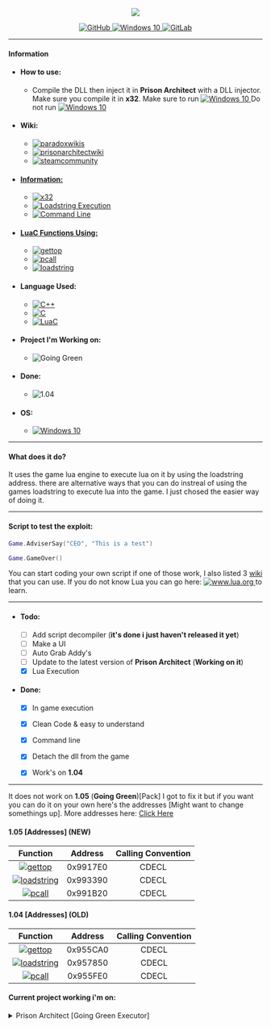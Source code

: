 <p align="center">
  <img src="https://prisonarchitect.paradoxwikis.com/images/thumb/7/7f/Prison_Architect_logo.png/300px-Prison_Architect_logo.png">
</p>
<p align="center">
  <a href="https://github.com/pwd0kernel/Prison-Architect-Execution">
    <img alt="GitHub" src="https://img.shields.io/badge/github%20-%23121011.svg?&style=for-the-badge&logo=github&logoColor=white"/>
  </a>
  <a href="https://en.wikipedia.org/wiki/Windows_10">
    <img alt="Windows 10" src="https://img.shields.io/badge/Windows 10/8/7-0078D6?style=for-the-badge&logo=windows&logoColor=white" />
  </a>
  <a href="https://gitlab.com/pwd0kernel/Prison-Architect-Execution">
    <img alt="GitLab" src="https://img.shields.io/badge/gitlab%20-%23181717.svg?&style=for-the-badge&logo=gitlab&logoColor=white"/>
  </a>
</p>


---


#### Information
  - #### How to use:
    - Compile the DLL then inject it in <b>Prison Architect</b> with a DLL injector. Make sure you compile it in <b>x32</b>. Make sure to run  <a href="https://en.wikipedia.org/wiki/Windows_10"> <img alt="Windows 10" src="https://img.shields.io/badge/Prison Architect.exe-0078D6?&logo=windows&logoColor=white&color=darkgreen" /> </a> Do not run <a href="https://en.wikipedia.org/wiki/Windows_10"> <img alt="Windows 10" src="https://img.shields.io/badge/Prison Architect64.exe-0078D6?&logo=windows&logoColor=white&color=darkred" /> </a>

  - #### Wiki:
    - <a href="https://prisonarchitect.paradoxwikis.com/Lua"> <img alt="paradoxwikis" src="https://img.shields.io/badge/paradoxwikis-%232C2D72.svg?&style=for-the-badge&logo=lua&logoColor=white&color=orange"/> </a>
    - <a href="https://www.prisonarchitectwiki.com/wiki/Modding_guide"> <img alt="prisonarchitectwiki" src="https://img.shields.io/badge/prisonarchitectwiki-%232C2D72.svg?&style=for-the-badge&logo=lua&logoColor=white&color=orange"/>
    - <a href="https://steamcommunity.com/sharedfiles/filedetails/?id=480978426"> <img alt="steamcommunity" src="https://img.shields.io/badge/steamcommunity-%232C2D72.svg?&style=for-the-badge&logo=lua&logoColor=white&color=orange"/>

  - #### Information:
    - <img alt="x32" src="https://img.shields.io/badge/x32-0078D6?style=for-the-badge&color=blue" />
    - <img alt="Loadstring Execution" src="https://img.shields.io/badge/Loadstring Execution-0078D6?style=for-the-badge&color=blue" />
    - <img alt="Command Line" src="https://img.shields.io/badge/Command line- CMD-0078D6?style=for-the-badge&color=blue" />

  - #### LuaC Functions Using:
    - <a href="https://www.lua.org/source/5.1/lapi.c.html#lua_gettop"> <img alt="gettop" src="https://img.shields.io/badge/gettop-%232C2D72.svg?&style=for-the-badge&logo=lua&logoColor=white"/> </a>
    - <a href="https://www.lua.org/source/5.1/lapi.c.html#lua_pcall"> <img alt="pcall" src="https://img.shields.io/badge/pcall-%232C2D72.svg?&style=for-the-badge&logo=lua&logoColor=white"/> </a>
    - <a href="https://www.lua.org/source/5.1/lauxlib.c.html#luaL_loadstring"> <img alt="loadstring" src="https://img.shields.io/badge/loadstring-%232C2D72.svg?&style=for-the-badge&logo=lua&logoColor=white"/> </a>

  - #### Language Used:
    - <a href="https://en.wikipedia.org/wiki/C%2B%2B"> <img alt="C++" src="https://img.shields.io/badge/c++%20-%2300599C.svg?&style=for-the-badge&logo=c%2B%2B&ogoColor=white"/> </a>
    - <a href="https://en.wikipedia.org/wiki/C_(programming_language)"> <img alt="C" src="https://img.shields.io/badge/c%20-%2300599C.svg?&style=for-the-badge&logo=c&logoColor=white"/> </a>
    - <a href="https://en.wikipedia.org/wiki/Lua_(programming_language)"> <img alt="LuaC" src="https://img.shields.io/badge/luac-%232C2D72.svg?&style=for-the-badge&logo=lua&logoColor=white"/> </a>

  - #### Project I'm Working on:
    - <img alt="Going Green" src="https://img.shields.io/badge/1.05 - (Going Green) [Pack]-0078D6?style=for-the-badge&color=red"/>

  - #### Done:
    - <img alt="1.04" src="https://img.shields.io/badge/1.04 - [ALL DLC]-0078D6?style=for-the-badge&color=red"/>

  - #### OS:
    - <a href="https://en.wikipedia.org/wiki/Windows_10"> <img alt="Windows 10" src="https://img.shields.io/badge/Windows-0078D6?style=for-the-badge&logo=windows&logoColor=white" /> </a>

---


#### What does it do?

It uses the game lua engine to execute lua on it by using the loadstring address.
there are alternative ways that you can do instreal of using the games loadstring
to execute lua into the game. I just chosed the easier way of doing it.


---


#### Script to test the exploit:
```lua
Game.AdviserSay("CEO", "This is a test")
```

```lua
Game.GameOver()
```

You can start coding your own script if one of those work, I also listed 3 <a href="https://github.com/pwd0kernel/Prison-Architect-Execution#wiki">wiki</a> that you can use.
If you do not know Lua you can go here: <a href="https://www.lua.org/start.html"> <img alt="www.lua.org" src="https://img.shields.io/badge/www.lua.org-%232C2D72.svg?&logo=lua&logoColor=white"/> </a> to learn.

---


- #### Todo:
	- [ ] Add script decompiler (<b>it's done i just haven't released it yet</b>)
	- [ ] Make a UI
	- [ ] Auto Grab Addy's
	- [ ] Update to the latest version of <b>Prison Architect</b> (<b>Working on it</b>)
	- [x] Lua Execution
- #### Done:
  - [x] In game execution
  - [x] Clean Code & easy to understand
  - [x] Command line
  - [x] Detach the dll from the game
  - [x] Work's on <b>1.04</b>


---


It does not work on <b>1.05</b> (<b>Going Green</b>)[Pack] I got to fix it but if you want you can do it on your own here's the addresses [Might want to change somethings up]. More addresses here: <a href= "https://github.com/pwd0kernel/Prison-Architect-Execution/blob/main/Codes%201.05/Addys.md">Click Here</a>


#### 1.05 [Addresses] (NEW)

|                                Function                                | Address  | Calling Convention |
| :--------------------------------------------------------------------: | :------: | :----------------: |
|    <a href="https://www.lua.org/source/5.1/lapi.c.html#lua_gettop"> <img alt="gettop" src="https://img.shields.io/badge/gettop-%232C2D72.svg?&style=for-the-badge&logo=lua&logoColor=white"/> </a>     | 0x9917E0 |       CDECL        |
|   <a href="https://www.lua.org/source/5.1/lauxlib.c.html#luaL_loadstring"> <img alt="loadstring" src="https://img.shields.io/badge/loadstring-%232C2D72.svg?&style=for-the-badge&logo=lua&logoColor=white"/> </a>   | 0x993390 |       CDECL        |
| <a href="https://www.lua.org/source/5.1/lapi.c.html#lua_pcall"> <img alt="pcall" src="https://img.shields.io/badge/pcall-%232C2D72.svg?&style=for-the-badge&logo=lua&logoColor=white"/> </a> | 0x991B20 |       CDECL        |

#### 1.04 [Addresses] (OLD)

|                                Function                                | Address  | Calling Convention |
| :--------------------------------------------------------------------: | :------: | :----------------: |
|    <a href="https://www.lua.org/source/5.1/lapi.c.html#lua_gettop"><img alt="gettop" src="https://img.shields.io/badge/gettop-%232C2D72.svg?&style=for-the-badge&logo=lua&logoColor=white"/></a>     | 0x955CA0 |       CDECL        |
|   <a href="https://www.lua.org/source/5.1/lauxlib.c.html#luaL_loadstring"><img alt="loadstring" src="https://img.shields.io/badge/loadstring-%232C2D72.svg?&style=for-the-badge&logo=lua&logoColor=white"/></a>   | 0x957850 |       CDECL        |
| <a href="https://www.lua.org/source/5.1/lapi.c.html#lua_pcall"><img alt="pcall" src="https://img.shields.io/badge/pcall-%232C2D72.svg?&style=for-the-badge&logo=lua&logoColor=white"/></a> | 0x955FE0 |       CDECL        |

#### Current project working i'm on:
<details Closed>
  <summary>Prison Architect [Going Green Executor]</summary>
    <p align="center">
      <img src="https://www.prisonarchitect.com/packs/media/start/gg-logo-1d490392.png">
      <img alt="Going Green" src="https://img.shields.io/badge/Prison Architect [Going Green Executor] - Soon-0078D6?style=for-the-badge&color=green"/>
    </p>
</details>